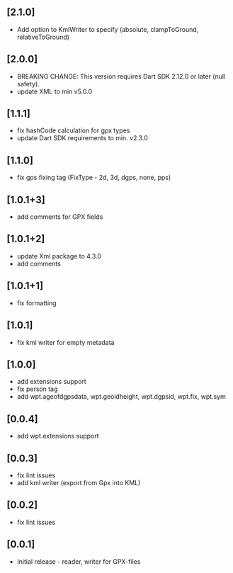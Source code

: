 ## [2.1.0]

* Add option to KmlWriter to specify <altitudeMode> (absolute, clampToGround, relativeToGround)

## [2.0.0]

* BREAKING CHANGE: This version requires Dart SDK 2.12.0 or later (null safety).
* update XML to min v5.0.0

## [1.1.1] 

* fix hashCode calculation for gpx types
* update Dart SDK requirements to min. v2.3.0

## [1.1.0] 

* fix gps fixing tag (FixType - 2d, 3d, dgps, none, pps)

## [1.0.1+3] 

* add comments for GPX fields

## [1.0.1+2] 

* update Xml package to 4.3.0
* add comments

## [1.0.1+1] 

* fix formatting

## [1.0.1] 

* fix kml writer for empty metadata

## [1.0.0] 

* add extensions support
* fix person tag
* add wpt.ageofdgpsdata, wpt.geoidheight, wpt.dgpsid, wpt.fix, wpt.sym

## [0.0.4] 

* add wpt.extensions support

## [0.0.3] 

* fix lint issues
* add kml writer (export from Gpx into KML)

## [0.0.2] 

* fix lint issues

## [0.0.1] 

* Initial release - reader, writer for GPX-files
